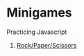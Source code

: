 # Minigames
Practicing Javascript

1. [Rock/Paper/Scissors](https://hgvn23.github.io/minigames/RPS)
